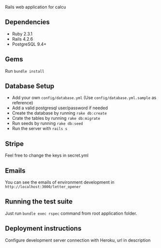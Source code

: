Rails web application for calcu

## Dependencies

* Ruby 2.3.1
* Rails 4.2.6
* PostgreSQL 9.4+

## Gems
Run `bundle install`

## Database Setup
* Add your own `config/database.yml` (Use `config/database.yml.sample` as reference)
* Add a valid postgresql user/password if needed
* Create the database by running `rake db:create`
* Crate the tables by running `rake db:migrate`
* Run seeds by running `rake db:seed`
* Run the server with `rails s`

## Stripe
Feel free to change the keys in secret.yml

## Emails
You can see the emails of environment development in `http://localhost:3000/letter_opener`

## Running the test suite
Just run `bundle exec rspec` command from root application folder.

## Deployment instructions
Configure development server connection with Heroku, url in description
